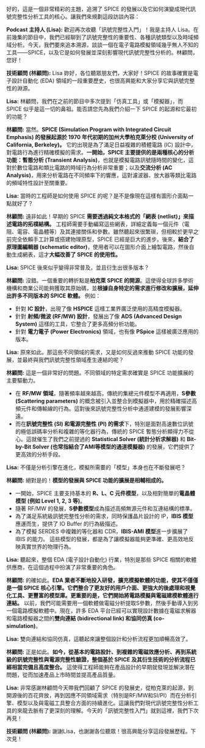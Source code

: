 好的，這是一個非常精彩的主題，追溯了 SPICE 的發展以及它如何演變成現代訊號完整性分析工具的核心。讓我們來規劃這段訪談內容：

**Podcast 主持人 (Lisa):** 歡迎再次收聽「訊號完整性入門」！我是主持人 Lisa。在前幾集的節目中，我們已經聊到了訊號完整性的重要性、各種訊號類型以及時域頻域分析。今天，我們要來追本溯源，談談一個在電子電路模擬領域幾乎無人不知的工具——SPICE，以及它是如何發展並深刻影響現代訊號完整性分析的。林顧問，您好！

**技術顧問 (林顧問):** Lisa 妳好，各位聽眾朋友們，大家好！SPICE 的故事確實是電子設計自動化 (EDA) 領域的一段重要歷史，也很高興能和大家分享它與訊號完整性的淵源。

**Lisa:** 林顧問，我們在之前的節目中多次提到「仿真工具」或「模擬器」，而 SPICE 似乎是這一切的鼻祖。能否請您先為我們介紹一下 SPICE 的起源和它最初的功能？

**林顧問:** 當然。**SPICE (Simulation Program with Integrated Circuit Emphasis) 的發展起源於 1970 年代初期的加州大學柏克萊分校 (University of California, Berkeley)。** 它的出現是為了滿足日益複雜的積體電路 (IC) 設計中，對電路行為進行精確模擬的需求。**一開始，SPICE 主要提供的是兩種核心的分析功能：暫態分析 (Transient Analysis)**，也就是模擬電路訊號隨時間的變化，這對於數位電路和類比電路的時域行為分析非常重要；以及**交流分析 (AC Analysis)**，用來分析電路在不同頻率下的響應，這對濾波器、放大器等類比電路的頻域特性設計至關重要。

**Lisa:** 當時的工程師是如何使用 SPICE 的呢？是不是像現在這樣有圖形介面點一點就好了？

**林顧問:** 遠非如此！早期的 SPICE **需要透過純文本格式的「網表 (netlist)」來描述電路的拓樸結構。** 工程師需要手動編寫這些網表，詳細定義每一個元件（電阻、電容、電晶體等）及其連接關係和參數。雖然聽起來很繁瑣，但相較於更早之前完全依賴手工計算或搭建物理原型，SPICE 已經是巨大的進步。後來，**結合了原理圖編輯器 (schematic editor)**，使用者可以在圖形介面上繪製電路，然後自動生成網表，這才**大幅改善了 SPICE 的使用性。**

**Lisa:** SPICE 後來似乎變得非常普及，並且衍生出很多版本？

**林顧問:** 沒錯。一個重要的轉折點是**柏克萊 SPICE 的開源**。這使得全球許多學術機構和商業公司能夠獲取其原始碼，並**根據自身特定的需求進行修改和擴展，延伸出許多不同版本的 SPICE 軟體。** 例如：
*   針對 **IC 設計**，出現了像 **HSPICE** 這樣工業界廣泛使用的高精度模擬器。
*   針對 **射頻/微波 (RF/MW) 設計**，發展出了像 **ADS (Advanced Design System)** 這樣的工具，它整合了更多高頻分析功能。
*   針對 **電力電子 (Power Electronics)** 領域，也有像 **PSpice** 這樣被廣泛應用的版本。

**Lisa:** 原來如此。那這些不同領域的需求，又是如何反過來推動 SPICE 功能的發展，並最終與我們訊號完整性領域產生連結的呢？

**林顧問:** 這是一個非常好的問題。不同領域的特定需求確實是 SPICE 功能擴展的主要驅動力。
*   在 **RF/MW 領域**，隨著頻率越來越高，傳統的集總元件模型不再適用，**S參數 (Scattering parameters)** 的概念被引入並整合到模擬器中，用於精確描述高頻元件和傳輸線的行為。這對後來訊號完整性分析中通道建模的發展影響深遠。
*   而在**訊號完整性 (SI) 和電源完整性 (PI) 的需求**下，特別是面對高速數位訊號的極低誤碼率分析和複雜的等化器行為，傳統的 SPICE 暫態分析顯得力不從心。這就催生了我們之前提過的 **Statistical Solver (統計分析求解器)** 和 **Bit-by-Bit Solver (也常指結合了AMI等模型的通道模擬器)** 的發展，它們提供了更高效的分析手段。

**Lisa:** 不僅是分析引擎在進化，模擬所需要的「模型」本身也在不斷發展吧？

**林顧問:** 絕對是的！**模型的發展與 SPICE 功能的擴展是相輔相成的。**
*   一開始，SPICE 主要支持基本的 **R、L、C 元件模型**，以及相對簡單的**電晶體模型 (例如 Level 1, 2, 3 等)**。
*   隨著 RF/MW 的發展，**S參數模型**成為描述高頻無源元件和互連結構的標準。
*   為了滿足系統級訊號完整性分析的需求，同時保護晶片設計的 IP，**IBIS 模型**應運而生，提供了 IO Buffer 的行為級描述。
*   為了模擬 SERDES 中複雜的等化器和 CDR，**IBIS-AMI 模型**進一步擴展了 IBIS 的能力。
這些模型的發展，都是為了讓模擬器能夠更準確、更高效地反映真實世界的物理行為。

**Lisa:** 聽起來，整個 EDA (電子設計自動化) 行業，特別是那些 SPICE 相關的軟體供應商，在這個過程中扮演了非常重要的角色。

**林顧問:** 的確如此。**EDA 業者不斷地投入研發，擴充模擬軟體的功能，**使其不僅僅是一個 SPICE 核心引擎。它們整合了更友好的用戶介面、更強大的後處理和視覺化工具、更豐富的模型庫。更重要的是，它們開始**將電路模擬與電磁建模軟體進行連結。** 以前，我們可能需要用一個軟體做電磁分析提取S參數，然後手動導入到另一個電路模擬軟體中。現在，許多 EDA 平台已經可以實現設計數據在電磁求解器和電路模擬器之間的**雙向連結 (bidirectional link) 和協同仿真 (co-simulation)**。

**Lisa:** 雙向連結和協同仿真，這聽起來讓整個設計和分析流程更加順暢高效了。

**林顧問:** 正是如此。**如今，從基本的電路設計、到複雜的電磁效應分析、再到系統級的訊號完整性與電源完整性驗證，整個基於 SPICE 及其衍生技術的分析流程已經相當完備且高度整合。** 這使得工程師能夠在產品設計的早期就發現並解決潛在問題，從而加速產品上市時間並提高產品質量。

**Lisa:** 非常感謝林顧問今天帶我們回顧了 SPICE 的發展史，從柏克萊的起源，到開源後的百花齊放，再到因應不同領域需求（特別是RF/MW和SI/PI）而在分析引擎、模型以及與電磁工具整合方面的持續進化。這讓我們對現代訊號完整性分析工具的來龍去脈有了更深刻的理解。今天的「訊號完整性入門」就到這裡，我們下次再見！

**技術顧問 (林顧問):** 謝謝Lisa，也謝謝各位聽眾！很高興能分享這段發展歷程。下次見！